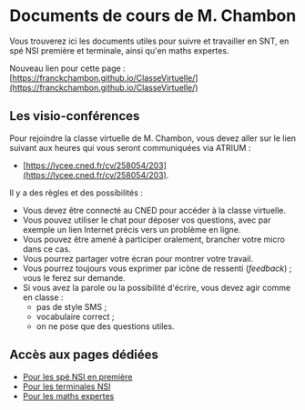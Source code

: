 # Documents de cours de M. Chambon

Vous trouverez ici les documents utiles pour suivre et travailler en SNT, en spé NSI première et terminale, ainsi qu'en maths expertes.

Nouveau lien pour cette page : [https://franckchambon.github.io/ClasseVirtuelle/](https://franckchambon.github.io/ClasseVirtuelle/)

## Les visio-conférences
Pour rejoindre la classe virtuelle de M. Chambon, vous devez aller sur le lien suivant aux heures qui vous seront communiquées via ATRIUM :
* [https://lycee.cned.fr/cv/258054/203](https://lycee.cned.fr/cv/258054/203).

Il y a des règles et des possibilités :
+ Vous devez être connecté au CNED pour accéder à la classe virtuelle.
+ Vous pouvez utiliser le chat pour déposer vos questions, avec par exemple un lien Internet précis vers un problème en ligne.
+ Vous pouvez être amené à participer oralement, brancher votre micro dans ce cas.
+ Vous pourrez partager votre écran pour montrer votre travail.
+ Vous pourrez toujours vous exprimer par icône de ressenti (*feedback*) ; vous le ferez sur demande.
+ Si vous avez la parole ou la possibilité d'écrire, vous devez agir comme en classe :
    + pas de style SMS ;
    + vocabulaire correct ;
    + on ne pose que des questions utiles.


## Accès aux pages dédiées
* [Pour les spé NSI en première](NSI/nsi-accueil.md)
* [Pour les terminales NSI](Term_NSI/accueil.md)
* [Pour les maths expertes](https://franckchambon.github.io/matex/)


